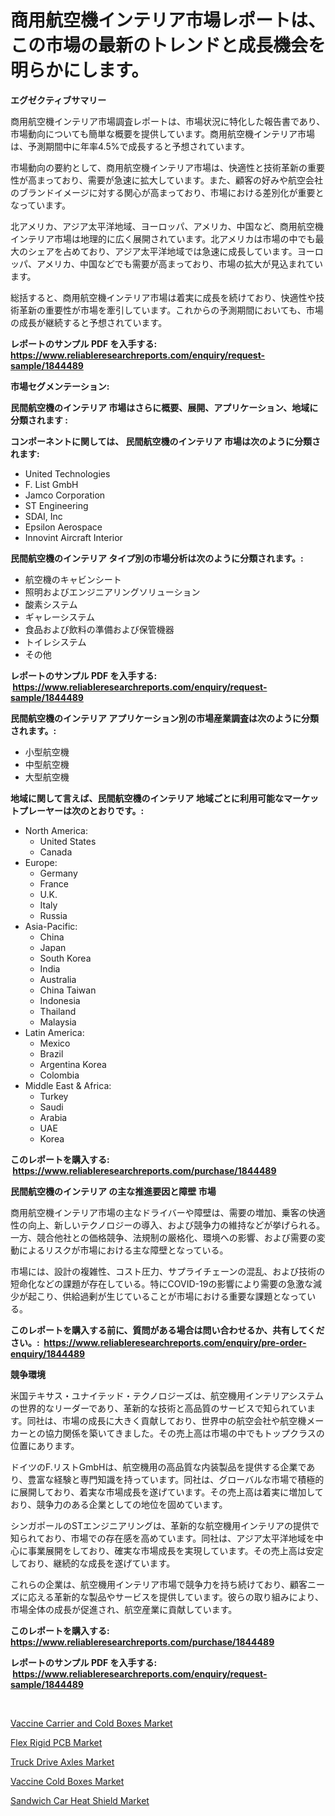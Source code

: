 <p><h1>商用航空機インテリア市場レポートは、この市場の最新のトレンドと成長機会を明らかにします。</h1></p><p><strong>エグゼクティブサマリー</strong></p>
<p><p>商用航空機インテリア市場調査レポートは、市場状況に特化した報告書であり、市場動向についても簡単な概要を提供しています。商用航空機インテリア市場は、予測期間中に年率4.5%で成長すると予想されています。</p><p>市場動向の要約として、商用航空機インテリア市場は、快適性と技術革新の重要性が高まっており、需要が急速に拡大しています。また、顧客の好みや航空会社のブランドイメージに対する関心が高まっており、市場における差別化が重要となっています。</p><p>北アメリカ、アジア太平洋地域、ヨーロッパ、アメリカ、中国など、商用航空機インテリア市場は地理的に広く展開されています。北アメリカは市場の中でも最大のシェアを占めており、アジア太平洋地域では急速に成長しています。ヨーロッパ、アメリカ、中国などでも需要が高まっており、市場の拡大が見込まれています。</p><p>総括すると、商用航空機インテリア市場は着実に成長を続けており、快適性や技術革新の重要性が市場を牽引しています。これからの予測期間においても、市場の成長が継続すると予想されています。</p></p>
<p><strong>レポートのサンプル PDF を入手する: <a href="https://www.reliableresearchreports.com/enquiry/request-sample/1844489">https://www.reliableresearchreports.com/enquiry/request-sample/1844489</a></strong></p>
<p><strong>市場セグメンテーション:</strong></p>
<p><strong> 民間航空機のインテリア 市場はさらに概要、展開、アプリケーション、地域に分類されます :</strong></p>
<p><strong>コンポーネントに関しては、 民間航空機のインテリア 市場は次のように分類されます: &nbsp;</strong></p>
<p><ul><li>United Technologies</li><li>F. List GmbH</li><li>Jamco Corporation</li><li>ST Engineering</li><li>SDAI, Inc</li><li>Epsilon Aerospace</li><li>Innovint Aircraft Interior</li></ul></p>
<p><strong> 民間航空機のインテリア タイプ別の市場分析は次のように分類されます。:</strong></p>
<p><ul><li>航空機のキャビンシート</li><li>照明およびエンジニアリングソリューション</li><li>酸素システム</li><li>ギャレーシステム</li><li>食品および飲料の準備および保管機器</li><li>トイレシステム</li><li>その他</li></ul></p>
<p><strong>レポートのサンプル PDF を入手する: &nbsp;<a href="https://www.reliableresearchreports.com/enquiry/request-sample/1844489">https://www.reliableresearchreports.com/enquiry/request-sample/1844489</a></strong></p>
<p><strong> 民間航空機のインテリア アプリケーション別の市場産業調査は次のように分類されます。:</strong></p>
<p><ul><li>小型航空機</li><li>中型航空機</li><li>大型航空機</li></ul></p>
<p><strong>地域に関して言えば、民間航空機のインテリア 地域ごとに利用可能なマーケットプレーヤーは次のとおりです。:</strong></p>
<p><ul>
    <li>
        North America:
        <ul>
            <li>United States</li>
            <li>Canada</li>
        </ul>
    </li>
    <li>
        Europe:
        <ul>
            <li>Germany</li>
            <li>France</li>
            <li>U.K.</li>
            <li>Italy</li>
            <li>Russia</li>
        </ul>
    </li>
    <li>
        Asia-Pacific:
        <ul>
            <li>China</li>
            <li>Japan</li>
            <li>South Korea</li>
            <li>India</li>
            <li>Australia</li>
            <li>China Taiwan</li>
            <li>Indonesia</li>
            <li>Thailand</li>
            <li>Malaysia</li>
        </ul>
    </li>
    <li>
        Latin America:
        <ul>
            <li>Mexico</li>
            <li>Brazil</li>
            <li>Argentina Korea</li>
            <li>Colombia</li>
        </ul>
    </li>
    <li>
        Middle East & Africa:
        <ul>
            <li>Turkey</li>
            <li>Saudi</li>
            <li>Arabia</li>
            <li>UAE</li>
            <li>Korea</li>
        </ul>
    </li>
    </ul></p>
<p><strong>このレポートを購入する: &nbsp;<a href="https://www.reliableresearchreports.com/purchase/1844489">https://www.reliableresearchreports.com/purchase/1844489</a></strong></p>
<p><strong>民間航空機のインテリア の主な推進要因と障壁 市場</strong></p>
<p><p>商用航空機インテリア市場の主なドライバーや障壁は、需要の増加、乗客の快適性の向上、新しいテクノロジーの導入、および競争力の維持などが挙げられる。一方、競合他社との価格競争、法規制の厳格化、環境への影響、および需要の変動によるリスクが市場における主な障壁となっている。</p><p>市場には、設計の複雑性、コスト圧力、サプライチェーンの混乱、および技術の短命化などの課題が存在している。特にCOVID-19の影響により需要の急激な減少が起こり、供給過剰が生じていることが市場における重要な課題となっている。</p></p>
<p><strong>このレポートを購入する前に、質問がある場合は問い合わせるか、共有してください。:&nbsp; <a href="https://www.reliableresearchreports.com/enquiry/pre-order-enquiry/1844489">https://www.reliableresearchreports.com/enquiry/pre-order-enquiry/1844489</a></strong></p>
<p><strong>競争環境</strong></p>
<p><p>米国テキサス・ユナイテッド・テクノロジーズは、航空機用インテリアシステムの世界的なリーダーであり、革新的な技術と高品質のサービスで知られています。同社は、市場の成長に大きく貢献しており、世界中の航空会社や航空機メーカーとの協力関係を築いてきました。その売上高は市場の中でもトップクラスの位置にあります。</p><p>ドイツのF.リストGmbHは、航空機用の高品質な内装製品を提供する企業であり、豊富な経験と専門知識を持っています。同社は、グローバルな市場で積極的に展開しており、着実な市場成長を遂げています。その売上高は着実に増加しており、競争力のある企業としての地位を固めています。</p><p>シンガポールのSTエンジニアリングは、革新的な航空機用インテリアの提供で知られており、市場での存在感を高めています。同社は、アジア太平洋地域を中心に事業展開をしており、確実な市場成長を実現しています。その売上高は安定しており、継続的な成長を遂げています。</p><p>これらの企業は、航空機用インテリア市場で競争力を持ち続けており、顧客ニーズに応える革新的な製品やサービスを提供しています。彼らの取り組みにより、市場全体の成長が促進され、航空産業に貢献しています。</p></p>
<p><strong>このレポートを購入する: &nbsp; <a href="https://www.reliableresearchreports.com/purchase/1844489">https://www.reliableresearchreports.com/purchase/1844489</a></strong></p>
<p><strong>レポートのサンプル PDF を入手する: &nbsp;<a href="https://www.reliableresearchreports.com/enquiry/request-sample/1844489">https://www.reliableresearchreports.com/enquiry/request-sample/1844489</a></strong><strong></strong></p>
<p>&nbsp;</p>
<p><p><a href="https://github.com/jj19131/Market-Research-Report-List-1/blob/main/vaccine-carrier-and-cold-boxes-market.md">Vaccine Carrier and Cold Boxes Market</a></p><p><a href="https://view.publitas.com/reportprime-1/flex-rigid-pcb-market-a-comprehensive-report-of-its-market-share-growth-trends-2024-2031/">Flex Rigid PCB Market</a></p><p><a href="https://extreme-scabiosa-c81.notion.site/Truck-Drive-Axles-Market-A-Comprehensive-Report-of-its-Market-Share-Growth-Trends-2024-2031-27a55b7cad5640d1b521c8312b67e2af">Truck Drive Axles Market</a></p><p><a href="https://github.com/jodemen/Market-Research-Report-List-1/blob/main/vaccine-cold-boxes-market.md">Vaccine Cold Boxes Market</a></p><p><a href="https://lydian-appliance-61d.notion.site/Sandwich-Car-Heat-Shield-Market-Size-Market-Trends-and-Growth-Outlook-forecasted-for-period-from-2-6e73838caa3a4a8eaf9f42ce5bda35d5">Sandwich Car Heat Shield Market</a></p></p>